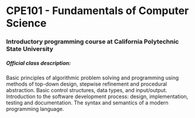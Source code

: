 # CPE101 - Fundamentals of Computer Science

### Introductory programming course at California Polytechnic State University

##### Official class description:
Basic principles of algorithmic problem solving and programming using methods of top-down design, stepwise refinement and procedural abstraction. Basic control structures, data types, and input/output. Introduction to the software development process: design, implementation, testing and documentation. The syntax and semantics of a modern programming language. 

